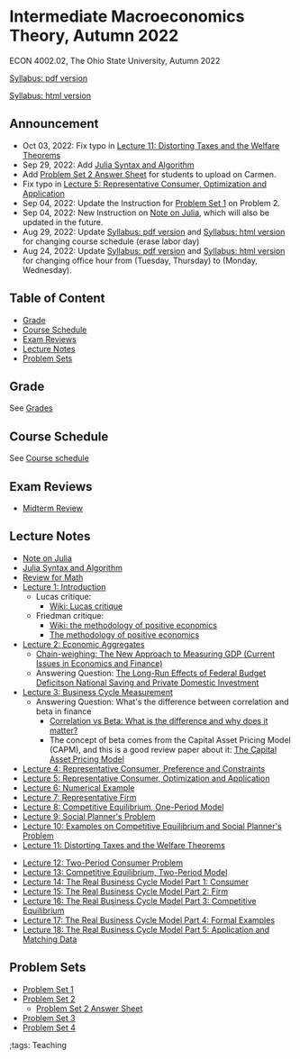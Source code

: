 # Intermediate Macroeconomics Theory, Autumn 2022

ECON 4002.02, The Ohio State University, Autumn 2022

[Syllabus: pdf version](pdf/IntermediateMacroAutumn2022/syllabus/build/syllabus.pdf)

[Syllabus: html version](pdf/IntermediateMacroAutumn2022/syllabus/syllabus.html)

## Announcement

- Oct 03, 2022: Fix typo in
    [Lecture 11: Distorting Taxes and the Welfare Theorems](pdf/IntermediateMacroAutumn2022/Lecture_11/Final/Lecture_11.pdf)
- Sep 29, 2022: Add
    [Julia Syntax and Algorithm](pdf/IntermediateMacroAutumn2022/JuliaSyntax/build/JuliaSyntax.pdf)
- Add
    [Problem Set 2 Answer Sheet](pdf/IntermediateMacroAutumn2022/ProblemSet2/PS2AnswerSheet.pdf)
    for students to upload on Carmen.
- Fix typo in
    [Lecture 5: Representative Consumer, Optimization and Application](pdf/IntermediateMacroAutumn2022/Lecture_05/Final/Lecture_05.pdf)
- Sep 04, 2022: Update the Instruction for
    [Problem Set 1](pdf/IntermediateMacroAutumn2022/ProblemSet1/ProblemSet_01_v01.pdf)
    on Problem 2.
- Sep 04, 2022: New Instruction on [Note on Julia](JuliaNote.html), which will also be updated in the future.
- Aug 29, 2022: Update
    [Syllabus: pdf version](pdf/IntermediateMacroAutumn2022/syllabus/build/syllabus.pdf) and
    [Syllabus: html version](pdf/IntermediateMacroAutumn2022/syllabus/syllabus.html)
    for changing course schedule (erase labor day)
- Aug 24, 2022: Update
    [Syllabus: pdf version](pdf/IntermediateMacroAutumn2022/syllabus/build/syllabus.pdf) and
    [Syllabus: html version](pdf/IntermediateMacroAutumn2022/syllabus/syllabus.html)
    for changing office hour from (Tuesday, Thursday) to (Monday, Wednesday).

## Table of Content
<!-- vim-markdown-toc GFM -->

* [Grade](#grade)
* [Course Schedule](#course-schedule)
* [Exam Reviews](#exam-reviews)
* [Lecture Notes](#lecture-notes)
* [Problem Sets](#problem-sets)

<!-- vim-markdown-toc -->


## Grade

See [Grades](pdf/IntermediateMacroAutumn2022/syllabus/syllabus.html#grades)

## Course Schedule

See [Course schedule](pdf/IntermediateMacroAutumn2022/syllabus/syllabus.html#tentative-course-schedule)

## Exam Reviews

- [Midterm Review](pdf/IntermediateMacroAutumn2022/Midterm/midtermReview.pdf)

## Lecture Notes

- [Note on Julia](JuliaNote.html)
- [Julia Syntax and Algorithm](pdf/IntermediateMacroAutumn2022/JuliaSyntax/build/JuliaSyntax.pdf)
- [Review for Math](pdf/IntermediateMacroAutumn2022/math/Final/math.pdf)
- [Lecture 1: Introduction](pdf/IntermediateMacroAutumn2022/Lecture_01/Final/Lecture_01.pdf)
    - Lucas critique:
        - [Wiki: Lucas critique](https://en.wikipedia.org/wiki/Lucas_critique)
    - Friedman critique:
        - [Wiki: the methodology of positive economics](https://en.wikipedia.org/wiki/Essays_in_Positive_Economics#The_Methodology_of_Positive_Economics)
        - [The methodology of positive economics](https://books.google.com/books?hl=en&lr=&id=NqNGaJBahWoC&oi=fnd&pg=PA180&dq=The+Methodology+of+Positive+Economics&ots=gLKnEx_kWX&sig=nWfE1bFegyceirvT_tWEEJzJtoU#v=onepage&q=The%20Methodology%20of%20Positive%20Economics&f=false)
- [Lecture 2: Economic Aggregates](pdf/IntermediateMacroAutumn2022/Lecture_02/Final/Lecture_02.pdf)
    - [Chain-weighing: The New Approach to Measuring GDP (Current Issues in Economics and Finance)](https://www.newyorkfed.org/medialibrary/media/research/current_issues/ci1-9.pdf)
    - Answering Question: [The Long-Run Effects of Federal Budget Deficitson National Saving and Private Domestic Investment](https://www.cbo.gov/sites/default/files/113th-congress-2013-2014/workingpaper/45140-NSPDI_workingPaper_1.pdf)
- [Lecture 3: Business Cycle Measurement](pdf/IntermediateMacroAutumn2022/Lecture_03/Final/Lecture_03.pdf)
    - Answering Question: What's the difference between correlation and beta in finance
        - [Correlation vs Beta: What is the difference and why does it matter?](https://www.mackenzieinvestments.com/content/dam/mackenzie/en/insights/wp-alts-correlation-vs-beta-en.pdf)
        - The concept of beta comes from the Capital Asset Pricing Model (CAPM), and this is a good review paper about it: [The Capital Asset Pricing Model](https://pubs.aeaweb.org/doi/pdfplus/10.1257/0895330042162340)
- [Lecture 4: Representative Consumer, Preference and Constraints](pdf/IntermediateMacroAutumn2022/Lecture_04/Final/Lecture_04.pdf)
- [Lecture 5: Representative Consumer, Optimization and Application](pdf/IntermediateMacroAutumn2022/Lecture_05/Final/Lecture_05.pdf)
- [Lecture 6: Numerical Example](pdf/IntermediateMacroAutumn2022/Lecture_06/Final/Lecture_06.pdf)
- [Lecture 7: Representative Firm](pdf/IntermediateMacroAutumn2022/Lecture_07/Final/Lecture_07.pdf)
- [Lecture 8: Competitive Equilibrium, One-Period Model](pdf/IntermediateMacroAutumn2022/Lecture_08/Final/Lecture_08.pdf)
- [Lecture 9: Social Planner's Problem](pdf/IntermediateMacroAutumn2022/Lecture_09/Final/Lecture_09.pdf)
- [Lecture 10: Examples on Competitive Equilibrium and Social Planner's Problem](pdf/IntermediateMacroAutumn2022/Lecture_10/Final/Lecture_10.pdf)
- [Lecture 11: Distorting Taxes and the Welfare Theorems](pdf/IntermediateMacroAutumn2022/Lecture_11/Final/Lecture_11.pdf)
<!-- - [Midterm Review 1](pdf/IntermediateMacroAutumn2022/midtermReview_1.pdf) -->
<!-- - [Midterm Review 2](pdf/IntermediateMacroAutumn2022/midtermReview_2.pdf) -->
- [Lecture 12: Two-Period Consumer Problem](pdf/IntermediateMacroAutumn2022/Lecture_12/Final/Lecture_12.pdf)
- [Lecture 13: Competitive Equilibrium, Two-Period Model](pdf/IntermediateMacroAutumn2022/Lecture_13/Final/Lecture_13.pdf)
- [Lecture 14: The Real Business Cycle Model Part 1: Consumer](pdf/IntermediateMacroAutumn2022/Lecture_14/Final/Lecture_14.pdf)
- [Lecture 15: The Real Business Cycle Model Part 2: Firm](pdf/IntermediateMacroAutumn2022/Lecture_15/Final/Lecture_15.pdf)
- [Lecture 16: The Real Business Cycle Model Part 3: Competitive Equilibrium](pdf/IntermediateMacroAutumn2022/Lecture_16/Final/Lecture_16.pdf)
- [Lecture 17: The Real Business Cycle Model Part 4: Formal Examples](pdf/IntermediateMacroAutumn2022/Lecture_17/Final/Lecture_17.pdf)
- [Lecture 18: The Real Business Cycle Model Part 5: Application and Matching Data](pdf/IntermediateMacroAutumn2022/Lecture_18/Final/Lecture_18.pdf)
<!-- - [Final Review 1](pdf/IntermediateMacroAutumn2022/finalreview_1.pdf) -->
<!-- - [Final Review 2](pdf/IntermediateMacroAutumn2022/finalreview_2.pdf) -->

## Problem Sets

- [Problem Set 1](pdf/IntermediateMacroAutumn2022/ProblemSet1/ProblemSet_01_v01.pdf)
- [Problem Set 2](pdf/IntermediateMacroAutumn2022/ProblemSet2/build/ProblemSet2.pdf)
    - [Problem Set 2 Answer Sheet](pdf/IntermediateMacroAutumn2022/ProblemSet2/PS2AnswerSheet.pdf)
- [Problem Set 3](pdf/IntermediateMacroAutumn2022/ProblemSet3/Final/ProblemSet3.pdf)
- [Problem Set 4](pdf/IntermediateMacroAutumn2022/ProblemSet4/Final/ProblemSet4.pdf)

;tags: Teaching
